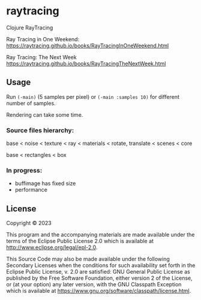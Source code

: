 # raytracing

Clojure RayTracing

Ray Tracing in One Weekend:
https://raytracing.github.io/books/RayTracingInOneWeekend.html

Ray Tracing: The Next Week
https://raytracing.github.io/books/RayTracingTheNextWeek.html

## Usage

Run `(-main)` (5 samples per pixel) or `(-main :samples 10)` for different number of samples.

Rendering can take some time.

### Source files hierarchy:
base < noise < texture < ray < materials < rotate, translate < scenes < core

base < rectangles < box

### In progress:
* buffimage has fixed size
* performance

## License

Copyright © 2023

This program and the accompanying materials are made available under the
terms of the Eclipse Public License 2.0 which is available at
http://www.eclipse.org/legal/epl-2.0.

This Source Code may also be made available under the following Secondary
Licenses when the conditions for such availability set forth in the Eclipse
Public License, v. 2.0 are satisfied: GNU General Public License as published by
the Free Software Foundation, either version 2 of the License, or (at your
option) any later version, with the GNU Classpath Exception which is available
at https://www.gnu.org/software/classpath/license.html.
